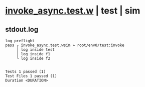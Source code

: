 # [invoke_async.test.w](../../../../../../examples/tests/sdk_tests/function/invoke_async.test.w) | test | sim

## stdout.log
```log
log preflight
pass ┌ invoke_async.test.wsim » root/env0/test:invoke
     │ log inside test
     │ log inside f1
     └ log inside f2
 
 
Tests 1 passed (1)
Test Files 1 passed (1)
Duration <DURATION>
```

